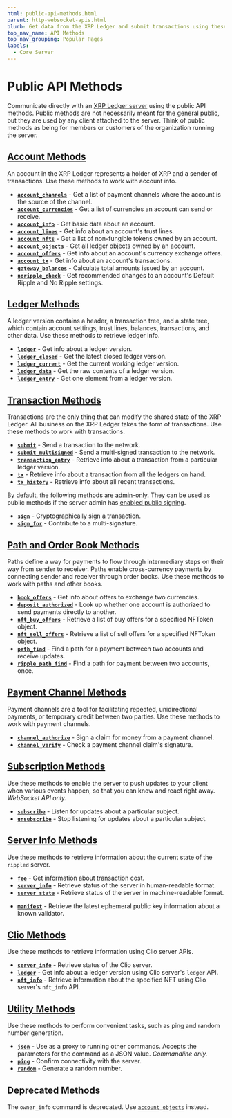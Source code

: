 ```yaml
---
html: public-api-methods.html
parent: http-websocket-apis.html
blurb: Get data from the XRP Ledger and submit transactions using these public API methods.
top_nav_name: API Methods
top_nav_grouping: Popular Pages
labels:
  - Core Server
---
```

# Public API Methods

Communicate directly with an [XRP Ledger server](xrpl-servers.html) using the public API methods. Public methods are not necessarily meant for the general public, but they are used by any client attached to the server. Think of public methods as being for members or customers of the organization running the server.


## [Account Methods](account-methods.html)

An account in the XRP Ledger represents a holder of XRP and a sender of transactions. Use these methods to work with account info.

* **[`account_channels`](account_channels.html)** - Get a list of payment channels where the account is the source of the channel.
* **[`account_currencies`](account_currencies.html)** - Get a list of currencies an account can send or receive.
* **[`account_info`](account_info.html)** - Get basic data about an account.
* **[`account_lines`](account_lines.html)** - Get info about an account's trust lines.
* **[`account_nfts`](account_nfts.html)** - Get a list of non-fungible tokens owned by an account.
* **[`account_objects`](account_objects.html)** - Get all ledger objects owned by an account.
* **[`account_offers`](account_offers.html)** - Get info about an account's currency exchange offers.
* **[`account_tx`](account_tx.html)** - Get info about an account's transactions.
* **[`gateway_balances`](gateway_balances.html)** - Calculate total amounts issued by an account.
* **[`noripple_check`](noripple_check.html)** - Get recommended changes to an account's Default Ripple and No Ripple settings.


## [Ledger Methods](ledger-methods.html)

A ledger version contains a header, a transaction tree, and a state tree, which contain account settings, trust lines, balances, transactions, and other data. Use these methods to retrieve ledger info.

* **[`ledger`](ledger.html)** - Get info about a ledger version.
* **[`ledger_closed`](ledger_closed.html)** - Get the latest closed ledger version.
* **[`ledger_current`](ledger_current.html)** - Get the current working ledger version.
* **[`ledger_data`](ledger_data.html)** - Get the raw contents of a ledger version.
* **[`ledger_entry`](ledger_entry.html)** - Get one element from a ledger version.


## [Transaction Methods](transaction-methods.html)

Transactions are the only thing that can modify the shared state of the XRP Ledger. All business on the XRP Ledger takes the form of transactions. Use these methods to work with transactions.

* **[`submit`](submit.html)** - Send a transaction to the network.
* **[`submit_multisigned`](submit_multisigned.html)** - Send a multi-signed transaction to the network.
* **[`transaction_entry`](transaction_entry.html)** - Retrieve info about a transaction from a particular ledger version.
* **[`tx`](tx.html)** - Retrieve info about a transaction from all the ledgers on hand.
* **[`tx_history`](tx_history.html)** - Retrieve info about all recent transactions.

By default, the following methods are [admin-only](admin-api-methods.html). They can be used as public methods if the server admin has [enabled public signing](enable-public-signing.html).

* **[`sign`](sign.html)** - Cryptographically sign a transaction.
* **[`sign_for`](sign_for.html)** - Contribute to a multi-signature.


## [Path and Order Book Methods](path-and-order-book-methods.html)

Paths define a way for payments to flow through intermediary steps on their way from sender to receiver. Paths enable cross-currency payments by connecting sender and receiver through order books. Use these methods to work with paths and other books.

* **[`book_offers`](book_offers.html)** - Get info about offers to exchange two currencies.
* **[`deposit_authorized`](deposit_authorized.html)** - Look up whether one account is authorized to send payments directly to another. <!-- STYLE_OVERRIDE: is authorized to -->
* **[`nft_buy_offers`](nft_buy_offers.html)** - Retrieve a list of buy offers for a specified NFToken object.
* **[`nft_sell_offers`](nft_sell_offers.html)** - Retrieve a list of sell offers for a specified NFToken object.
* **[`path_find`](path_find.html)** - Find a path for a payment between two accounts and receive updates.
* **[`ripple_path_find`](ripple_path_find.html)** - Find a path for payment between two accounts, once.


## [Payment Channel Methods](payment-channel-methods.html)

Payment channels are a tool for facilitating repeated, unidirectional payments, or temporary credit between two parties. Use these methods to work with payment channels.

* **[`channel_authorize`](channel_authorize.html)** - Sign a claim for money from a payment channel.
* **[`channel_verify`](channel_verify.html)** - Check a payment channel claim's signature.


## [Subscription Methods](subscription-methods.html)

Use these methods to enable the server to push updates to your client when various events happen, so that you can know and react right away. _WebSocket API only._

* **[`subscribe`](subscribe.html)** - Listen for updates about a particular subject.
* **[`unsubscribe`](unsubscribe.html)** - Stop listening for updates about a particular subject.


## [Server Info Methods](server-info-methods.html)

Use these methods to retrieve information about the current state of the `rippled` server.

* **[`fee`](fee.html)** - Get information about transaction cost.
* **[`server_info`](server_info.html)** - Retrieve status of the server in human-readable format.
* **[`server_state`](server_state.html)** - Retrieve status of the server in machine-readable format.
- **[`manifest`](manifest.html)** - Retrieve the latest ephemeral public key information about a known validator.

## [Clio Methods](clio-methods.html)

Use these methods to retrieve information using Clio server APIs.

* **[`server_info`](server_info-clio.html)** - Retrieve status of the Clio server.
* **[`ledger`](ledger-clio.html)** - Get info about a ledger version using Clio server's `ledger` API.
* **[`nft_info`](nft_info.html)** - Retrieve information about the specified NFT using Clio server's `nft_info` API.

## [Utility Methods](utility-methods.html)

Use these methods to perform convenient tasks, such as ping and random number generation.

* **[`json`](json.html)** - Use as a proxy to running other commands. Accepts the parameters for the command as a JSON value. _Commandline only._
* **[`ping`](ping.html)** - Confirm connectivity with the server.
* **[`random`](random.html)** - Generate a random number.


## Deprecated Methods

The `owner_info` command is deprecated. Use [`account_objects`](account_objects.html) instead.
